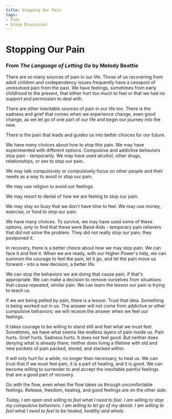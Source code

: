 ```yaml
---
title: Stopping Our Pain
tags:
- Pain
- Group Discussion
---
```

# Stopping Our Pain
### From *The Language of Letting Go* by Melody Beattie
There are so many sources of pain in our life. Those of us recovering from adult children and codependency issues frequently have a cesspool of unresolved pain from the past. We have feelings, sometimes from early childhood to the present, that either hurt too much to feel or that we had no support and permission to deal with.

There are other inevitable sources of pain in our life too. There is the sadness and grief that comes when we experience change, even good change, as we let go of one part of our life and begin our journey into the new.

There is the pain that leads and guides us into better choices for our future.

We have many choices about how to stop this pain. We may have experimented with different options. Compulsive and addictive behaviors stop pain - temporarily. We may have used alcohol, other drugs, relationships, or sex to stop our pain.

We may talk compulsively or compulsively focus on other people and their needs as a way to avoid or stop our pain.

We may use religion to avoid our feelings.

We may resort to denial of how we are feeling to stop our pain.

We may stay so busy that we don't have time to feel. We may use money, exercise, or food to stop our pain.

We have many choices. To survive, we may have used some of these options, only to find that these were Band-Aids - temporary pain relievers that did not solve the problem. They did not really stop our pain; they postponed it.

In recovery, there is a better choice about how we may stop pain. We can face it and feel it. When we are ready, with our Higher Power's help, we can summon the courage to feel the pain, let it go, and let the pain move us forward - into a new decision, a better life.

We can stop the behaviors we are doing that cause pain, if that's appropriate. We can make a decision to remove ourselves from situations that cause repeated, similar pain. We can learn the lesson our pain is trying to teach us.

If we are being pelted by pain, there is a lesson. Trust that idea. Something is being worked out in us. The answer will not come from addictive or other compulsive behaviors; we will receive the answer when we feel our feelings.

It takes courage to be willing to stand still and feel what we must feel. Sometimes, we have what seems like endless layers of pain inside us. Pain hurts. Grief hurts. Sadness hurts. It does not feel good. But neither does denying what is already there; neither does living a lifetime with old and new pockets of pain packed, stored, and stacked within.

It will only hurt for a while, no longer than necessary, to heal us. We can trust that if we must feel pain, it is a part of healing, and it is good. We can become willing to surrender to and accept the inevitable painful feelings that are a good part of recovery.

Go with the flow, even when the flow takes us through uncomfortable feelings. Release, freedom, healing, and good feelings are on the other side.

*Today, I am open and willing to feel what I need to feel. I am willing to stop my compulsive behaviors. I am willing to let go of my denial. I am willing to feel what I need to feel to be healed, healthy and whole.*
